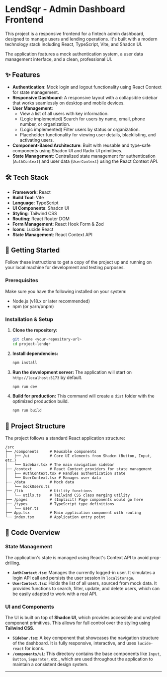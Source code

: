 # LendSqr - Admin Dashboard Frontend

This project is a responsive frontend for a fintech admin dashboard, designed to manage users and lending operations. It's built with a modern technology stack including React, TypeScript, Vite, and Shadcn UI.

The application features a mock authentication system, a user data management interface, and a clean, professional UI.

## ✨ Features

- **Authentication**: Mock login and logout functionality using React Context for state management.
- **Responsive Dashboard**: A responsive layout with a collapsible sidebar that works seamlessly on desktop and mobile devices.
- **User Management**:
  - View a list of all users with key information.
  - (Logic implemented) Search for users by name, email, phone number, or organization.
  - (Logic implemented) Filter users by status or organization.
  - Placeholder functionality for viewing user details, blacklisting, and activating users.
- **Component-Based Architecture**: Built with reusable and type-safe components using Shadcn UI and Radix UI primitives.
- **State Management**: Centralized state management for authentication (`AuthContext`) and user data (`UserContext`) using the React Context API.

## 🛠️ Tech Stack

- **Framework**: React
- **Build Tool**: Vite
- **Language**: TypeScript
- **UI Components**: Shadcn UI
- **Styling**: Tailwind CSS
- **Routing**: React Router DOM
- **Form Management**: React Hook Form & Zod
- **Icons**: Lucide React
- **State Management**: React Context API

## 🚀 Getting Started

Follow these instructions to get a copy of the project up and running on your local machine for development and testing purposes.

### Prerequisites

Make sure you have the following installed on your system:

- Node.js (v18.x or later recommended)
- npm (or yarn/pnpm)

### Installation & Setup

1.  **Clone the repository:**

    ```sh
    git clone <your-repository-url>
    cd project-lendqr
    ```

2.  **Install dependencies:**

    ```sh
    npm install
    ```

3.  **Run the development server:**
    The application will start on `http://localhost:5173` by default.

    ```sh
    npm run dev
    ```

4.  **Build for production:**
    This command will create a `dist` folder with the optimized production build.
    ```sh
    npm run build
    ```

## 📂 Project Structure

The project follows a standard React application structure:

```
/src
├── /components     # Reusable components
│   ├── /ui         # Core UI elements from Shadcn (Button, Input, etc.)
│   └── Sidebar.tsx # The main navigation sidebar
├── /context        # React Context providers for state management
│   ├── AuthContext.tsx # Handles authentication state
│   └── UserContext.tsx # Manages user data
├── /data           # Mock data
│   └── mockUsers.ts
├── /lib            # Utility functions
│   └── utils.ts    # Tailwind CSS class merging utility
├── /pages          # (Implicit) Page components would go here
├── /types          # TypeScript type definitions
│   └── user.ts
├── App.tsx         # Main application component with routing
└── index.tsx       # Application entry point
```

## 📝 Code Overview

### State Management

The application's state is managed using React's Context API to avoid prop-drilling.

- **`AuthContext.tsx`**: Manages the currently logged-in user. It simulates a login API call and persists the user session in `localStorage`.
- **`UserContext.tsx`**: Holds the list of all users, sourced from mock data. It provides functions to search, filter, update, and delete users, which can be easily adapted to work with a real API.

### UI and Components

The UI is built on top of **Shadcn UI**, which provides accessible and unstyled component primitives. This allows for full control over the styling using **Tailwind CSS**.

- **`Sidebar.tsx`**: A key component that showcases the navigation structure of the dashboard. It is fully responsive, interactive, and uses `lucide-react` for icons.
- **`/components/ui`**: This directory contains the base components like `Input`, `Button`, `Separator`, etc., which are used throughout the application to maintain a consistent design system.

---
